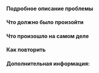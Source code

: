 <!-- 
ВАЖНО: Если ваш ишью является не репортом о баге, а предложением для чего-либо, то ОБЯЗАТЕЛЬНО добавьте в название тег [Proposal]


1. ОТВЕТЫ ОСТАВЛЯТЬ ПОД СООТВЕТСТВУЮЩИЕ ЗАГОЛОВКИ
(они в самом низу, после всех правил)
2. В ОДНОМ РЕПОРТЕ ДОЛЖНО БЫТЬ ОПИСАНИЕ ТОЛЬКО ОДНОЙ ПРОБЛЕМЫ
3. КОРРЕКТНОЕ НАЗВАНИЕ РЕПОРТА НЕ МЕНЕЕ ВАЖНО ЧЕМ ОПИСАНИЕ
-. Ниже описание каждого пункта.

1. Весь данный текст что уже написан до вас -
НЕ УДАЛЯТЬ И НЕ РЕДАКТИРОВАТЬ.
Если нечего написать в тот или иной пункт -
просто оставить пустым.

2. Не надо описывать пачку багов в одном репорте,
(!даже если там все описать можно парой слов!)
шанс что их исправят за раз, крайне мал.
А вот использовать на гите удобную функцию -
автозакрытия репорта при мерже пулл реквеста -
исправляющего данный репорт, будет невозможно.

3. Корректное и в меру подробное название репорта -
тоже очень важно! Чтобы даже не заходя в сам репорт -
было понятно что за проблема.
Плохой пример: "Ковер." - что мы должны понять из такого названия?
Хороший пример: "Некорректное отображение спрайтов ковра." -
а вот так уже будет понятно о чем репорт.
Это надо как минимум для того, чтобы вам же самим -
было видно, что репорта_нейм еще нет или наоборот,
уже есть, и это можно было понять не углубляясь в -
чтение каждого репорта внутри. Когда название не имеет конкретики, из -
которого нельзя понять о чем репорт, это также затрудняет функцию поиска.
-->

#### Подробное описание проблемы

#### Что должно было произойти

#### Что произошло на самом деле

#### Как повторить

#### Дополнительная информация:
